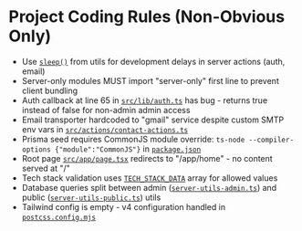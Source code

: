 # Project Coding Rules (Non-Obvious Only)

- Use [`sleep()`](src/lib/utils.ts:8-11) from utils for development delays in server actions (auth, email)
- Server-only modules MUST import "server-only" first line to prevent client bundling
- Auth callback at line 65 in [`src/lib/auth.ts`](src/lib/auth.ts:65) has bug - returns true instead of false for non-admin admin access
- Email transporter hardcoded to "gmail" service despite custom SMTP env vars in [`src/actions/contact-actions.ts`](src/actions/contact-actions.ts:15)
- Prisma seed requires CommonJS module override: `ts-node --compiler-options {"module":"CommonJS"}` in [`package.json`](package.json:6)
- Root page [`src/app/page.tsx`](src/app/page.tsx:4) redirects to "/app/home" - no content served at "/"
- Tech stack validation uses [`TECH_STACK_DATA`](src/lib/constants.ts:157-188) array for allowed values
- Database queries split between admin ([`server-utils-admin.ts`](src/lib/server-utils-admin.ts)) and public ([`server-utils-public.ts`](src/lib/server-utils-public.ts)) utils
- Tailwind config is empty - v4 configuration handled in [`postcss.config.mjs`](postcss.config.mjs:4)

